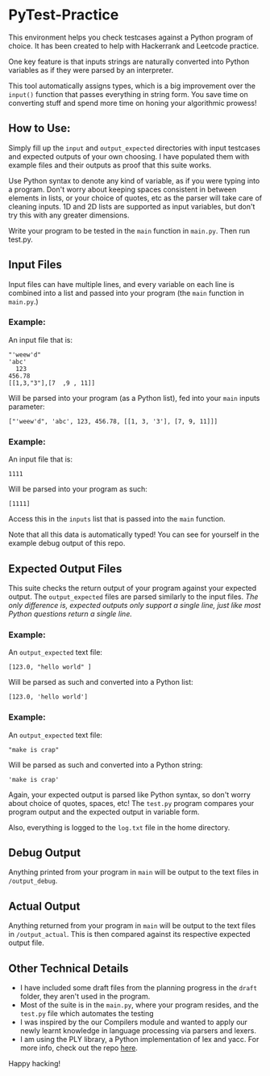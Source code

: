 # PyTest-Practice

This environment helps you check testcases against a Python program of choice.
It has been created to help with Hackerrank and Leetcode practice.

One key feature is that inputs strings are naturally converted into Python variables as if they were parsed by an interpreter.

This tool automatically assigns types, which is a big improvement over the `input()` function that passes everything in string form.
You save time on converting stuff and spend more time on honing your algorithmic prowess!

## How to Use:

Simply fill up the `input` and `output_expected` directories with input testcases and expected outputs of your own choosing. I have populated them with example files and their outputs as proof that this suite works.

Use Python syntax to denote any kind of variable, as if you were typing into a program. Don't worry about keeping spaces consistent in between elements in lists, or your choice of quotes, etc as the parser will take care of cleaning inputs.
1D and 2D lists are supported as input variables, but don't try this with any greater dimensions.

Write your program to be tested in the `main` function in `main.py`. Then run test.py.

## Input Files

Input files can have multiple lines, and every variable on each line is combined into a list and passed into your program (the `main` function in `main.py`.)

### Example:

An input file that is:

```
"'weew'd"
'abc'
  123
456.78
[[1,3,"3"],[7  ,9 , 11]]
```

Will be parsed into your program (as a Python list), fed into your `main` inputs parameter:

```
["'weew'd", 'abc', 123, 456.78, [[1, 3, '3'], [7, 9, 11]]]
```

### Example:

An input file that is:

```
1111
```

Will be parsed into your program as such:

```
[1111]
```

Access this in the `inputs` list that is passed into the `main` function.

Note that all this data is automatically typed! You can see for yourself in the example debug output of this repo.

## Expected Output Files

This suite checks the return output of your program against your expected output. The `output_expected` files are parsed similarly to the input files. _The only difference is, expected outputs only support a single line, just like most Python questions return a single line._

### Example:
An `output_expected` text file:

```
[123.0, "hello world" ]
```
Will be parsed as such and converted into a Python list:
```
[123.0, 'hello world']
```

### Example:
An `output_expected` text file:
```
"make is crap"
```
Will be parsed as such and converted into a Python string:
```
'make is crap'
```

Again, your expected output is parsed like Python syntax, so don't worry about choice of quotes, spaces, etc! The `test.py` program compares your program output and the expected output in variable form.

Also, everything is logged to the `log.txt` file in the home directory.

## Debug Output

Anything printed from your program in `main` will be output to the text files in `/output_debug`.

## Actual Output 

Anything returned from your program in `main` will be output to the text files in `/output_actual`.
This is then compared against its respective expected output file.

## Other Technical Details

- I have included some draft files from the planning progress in the `draft` folder, they aren't used in the program.
- Most of the suite is in the `main.py`, where your program resides, and the `test.py` file which automates the testing
- I was inspired by the our Compilers module and wanted to apply our newly learnt knowledge in language processing via parsers and lexers.
- I am using the PLY library, a Python implementation of lex and yacc. For more info, check out the repo [here](https://github.com/dabeaz/ply).

Happy hacking!

